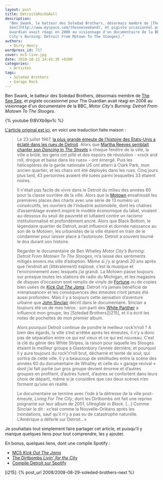 ```yaml
---
layout: post
title: Detroit&Rock&Roll
description:
  "Ben Swank, le batteur des Soledad Brothers, désormais membre de [The See
  See](http://www.myspace.com/theseeseeband), et pigiste occasionnel pour The
  Guardian avait réagi en 2008 au visionnage d'un documentaire de la BBC, {Motor
  City's Burning: Detroit From Motown To The Stooges}."
authors:
  - Dirty Henry
wordpress_id: 717
cover: mc5-live.jpg
date: 2010-10-21 14:42:39 +0200
categories:
  - Artistes
tags:
  - Soledad Brothers
  - Garage Rock
---
```


Ben Swank, le batteur des Soledad Brothers, désormais membre de
[The See See](http://www.myspace.com/theseeseeband), et pigiste occasionnel pour
The Guardian avait réagi en 2008 au visionnage d'un documentaire de la BBC,
_Motor City's Burning: Detroit From Motown To The Stooges_.

{% youtube Et8VXb9pv1c %}

[L'article original est ici](http://www.guardian.co.uk/music/2008/mar/01/popandrock.features16),
en voici une traduction faite maison :

> Le 23 juillet 1967,
> [la plus grande émeute de l’histoire des Etats-Unis a éclaté dans les rues de Detroit](http://en.wikipedia.org/wiki/1967_Detroit_riot).
> Alors que
> [Martha Reeves semblait chanter son _Dancing In The Streets_](http://www.youtube.com/watch?v=CdvITn5cAVc)
> à chaque fenêtre de la ville, la ville a brûlé, les gens ont pillé et des
> espoirs de révolution - «rock and roll, drogue et baise dans les rues» - ont
> émergé. Puis les hélicoptères de la garde nationale US ont atterri à Clark
> Park, mon ancien quartier, et les chars ont été déployés dans les rues. Cinq
> jours plus tard, 43 personnes avaient été tuées parmi lesquelles 33 étaient
> noires.
>
> Il n'était pas facile de vivre dans le Detroit du milieu des années 60 pour la
> classe ouvrière de la ville. Alors que la
> [Motown](http://fr.wikipedia.org/wiki/Motown) envahissait les premières places
> des charts avec une série de 13 numéro un consécutifs, les ouvriers de
> l’industrie automobile, dont les chaînes d’assemblage avaient inspiré le
> modèle économique du label, vivaient au-dessous du seuil de pauvreté et
> luttaient contre un racisme institutionnalisé et profondément ancré. Alors que
> Black Bottom, le légendaire quartier de Detroit, avait influencé et donnée
> naissance au son de la Motown, les urbanistes de la ville étaient en train de
> le condamner pour laisser place à l’autoroute. Detroit a souvent tourné le dos
> durant son histoire.
>
> Regarder le documentaire de Ben Whalley _Motor City’s Burning: Detroit From
> Motown To The Stooges_, m’a laissé des sentiments mitigés envers ma ville
> d’adoption. Même si j’y ai grandi 20 ans après que l’endroit ait
> (littéralement) explosé, c’est la musique et l’environnement avec lesquels
> j’ai grandi. La Motown passe toujours sur presque toutes les stations de radio
> du Michigan, et les magasins de disques d’occasion sont remplis de vinyls de
> [Fortune](http://en.wikipedia.org/wiki/Fortune_Records) ou de copies bien
> usées de
> [_Kick Out The Jams_](http://fr.wikipedia.org/wiki/Kick_Out_the_Jams). Detroit
> n’a jamais bénéficié de «renaissance» et les conséquences des émeutes n’ont
> jamais été aussi profondes. Mais il y a toujours cette sensation d’aventure
> urbaine que [John Sinclair][1] décrit dans le documentaire. Sinclair a
> toujours été un de mes héros : son parti des
> [White Panther](http://en.wikipedia.org/wiki/White_Panther_Party) a influencé
> mon groupe, les [Soledad Brothers][i215], et il a écrit les notes de pochettes
> de mon premier album.
>
> Alors pourquoi Detroit continue de pondre le meilleur rock’n’roll ? A bien des
> égards, la ville s’est arrêtée après les émeutes, il n’y a donc pas de
> séparation entre ce qui est vieux et ce qui est nouveau. C’est la clé du génie
> des White Stripes, la raison pour laquelle les Stooges étaient le meilleur
> groupe à Glastonbury l’année dernière, et pourquoi il y aura toujours du
> rock’n’roll brut, décharné et teinté de soul, qui sortira de cette ville. Il y
> a beaucoup de similitudes entre la scène des années 60 du documentaire de
> Whalley et celle du « garage revival » dont j’ai fait partie (un gros groupe
> devient énorme et d’autres groupes en profitent, d’autres fuient, d’autres se
> confortent dans leurs choix de départ), même si je considère que ces deux
> scènes n’en forment qu’une en réalité.
>
> Le documentaire se termine avec l’ode à la détresse de la ville post-émeute,
> _Living For The City_, dont les Dirtbombs ont fait une reprise poignante sur
> leur album de 2001, _Ultraglide in Black_. […] Comme Sinclair le dit : «c’est
> comme la Nouvelle-Orléans après les inondations, sauf qu’il n’y a pas eu de
> catastrophe naturelle. L’Amérique a déferlé sur Detroit…»

Je souhaitais tout simplement faire partager cet article, et puisqu'il y manque
quelques liens pour tout comprendre, les y ajouter.

En bonus, quelques liens, dont une compile Spotify :

- [MC5 _Kick Out The Jams_](http://www.youtube.com/watch?v=iM6nasmkg7A)
- [The Dirtbombs _Livin' for the City_](http://www.deezer.com/listen-2068265)
- [Compile Detroit sur Spotify](http://open.spotify.com/user/dirtyhenry/playlist/1RLY05XUpE2GH92qaol6X6)

[1]: https://fr.wikipedia.org/wiki/John_Sinclair_(poète)

[i215]: {% post_url 2008/2008-08-29-soleded-brothers-next %}
